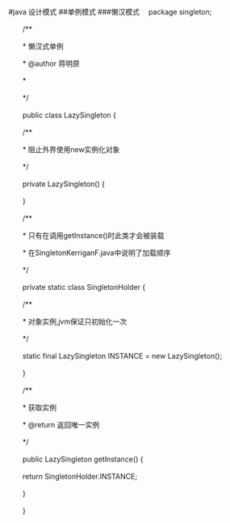 #java 设计模式
##单例模式
###懒汉模式
	　package singleton;

　　/**

　　* 懒汉式单例

　　* @author 蒋明原

　　*

　　*/

　　public class LazySingleton {

　　/**

　　* 阻止外界使用new实例化对象

　　*/

　　private LazySingleton() {

　　}

　　/**

　　* 只有在调用getInstance()时此类才会被装载

　　* 在SingletonKerriganF.java中说明了加载顺序

　　*/

　　private static class SingletonHolder {

　　/**

　　* 对象实例,jvm保证只初始化一次

　　*/

　　static final LazySingleton INSTANCE = new LazySingleton();

　　}

　　/**

　　* 获取实例

　　* @return 返回唯一实例

　　*/

　　public LazySingleton getInstance() {

　　return SingletonHolder.INSTANCE;

　　}

　　}
